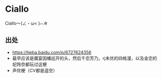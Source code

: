 # Ciallo
Ciallo～(∠・ω&lt; )⌒☆  

## 出处  
* https://tieba.baidu.com/p/6727624356  
* 最早应该是魔宴因幡巡开的头，然后千恋芳乃，rj末优的四格漫，以及金恋的妃玲奈都玩过这梗  
* 声优梗（CV都是遥空）  
